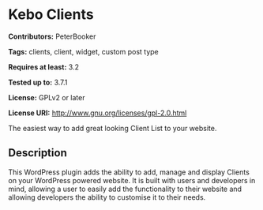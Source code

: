 # Kebo Clients #

**Contributors:** PeterBooker
  
**Tags:** clients, client, widget, custom post type
  
**Requires at least:** 3.2
  
**Tested up to:** 3.7.1
  
**License:** GPLv2 or later
  
**License URI:** http://www.gnu.org/licenses/gpl-2.0.html
  
The easiest way to add great looking Client List to your website.

## Description ##

This WordPress plugin adds the ability to add, manage and display Clients on your WordPress powered website. It is built with users and developers in mind, allowing a user to easily add the functionality to their website and allowing developers the ability to customise it to their needs.
